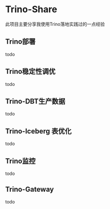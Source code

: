 # Trino-Share
此项目主要分享我使用Trino落地实践过的一点经验

## Trino部署
todo

## Trino稳定性调优
todo

## Trino-DBT生产数据
todo

## Trino-Iceberg 表优化
todo

## Trino监控
todo

## Trino-Gateway
todo